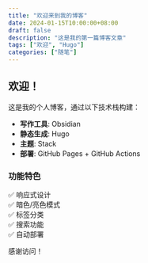 ```yaml
---
title: "欢迎来到我的博客"
date: 2024-01-15T10:00:00+08:00
draft: false
description: "这是我的第一篇博客文章"
tags: ["欢迎", "Hugo"]
categories: ["随笔"]
---
```


## 欢迎！

这是我的个人博客，通过以下技术栈构建：

- **写作工具**: Obsidian
- **静态生成**: Hugo
- **主题**: Stack
- **部署**: GitHub Pages + GitHub Actions

### 功能特色

✅ 响应式设计  
✅ 暗色/亮色模式  
✅ 标签分类  
✅ 搜索功能  
✅ 自动部署

感谢访问！
